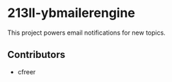 # 213ll-ybmailerengine

This project powers email notifications for new topics.

## Contributors

- cfreer

